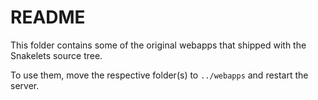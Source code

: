# README

This folder contains some of the original webapps that shipped with the Snakelets source tree.

To use them, move the respective folder(s) to `../webapps` and restart the server.
